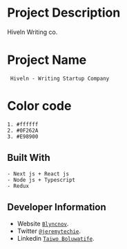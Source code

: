 # Project Description

Hiveln Writing co.

# Project Name

     Hiveln - Writing Startup Company

# Color code

    1. #ffffff
    2. #0F262A
    3. #E98900

## Built With

    - Next js + React js
    - Node js + Typescript
    - Redux

## Developer Information

- Website [`Blyncnov`](https://blyncnov.com/).
- Twitter [`@jeremytechie`](https://twitter.com/jeremytechie).
- Linkedin [`Taiwo Boluwatife`](https://linkedin.com/in/blyncnov).
